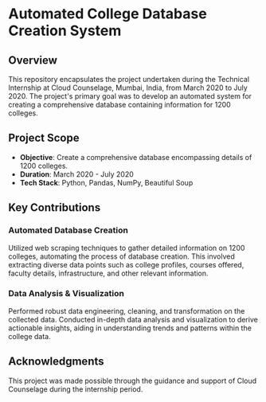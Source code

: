 # Automated College Database Creation System

## Overview

This repository encapsulates the project undertaken during the Technical Internship at Cloud Counselage, Mumbai, India, from March 2020 to July 2020. The project's primary goal was to develop an automated system for creating a comprehensive database containing information for 1200 colleges.

## Project Scope

- **Objective**: Create a comprehensive database encompassing details of 1200 colleges.
- **Duration**: March 2020 - July 2020
- **Tech Stack**: Python, Pandas, NumPy, Beautiful Soup

## Key Contributions

### Automated Database Creation
Utilized web scraping techniques to gather detailed information on 1200 colleges, automating the process of database creation. This involved extracting diverse data points such as college profiles, courses offered, faculty details, infrastructure, and other relevant information.

### Data Analysis & Visualization
Performed robust data engineering, cleaning, and transformation on the collected data. Conducted in-depth data analysis and visualization to derive actionable insights, aiding in understanding trends and patterns within the college data.

## Acknowledgments

This project was made possible through the guidance and support of Cloud Counselage during the internship period.

